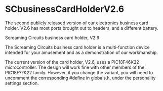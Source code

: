 # SCbusinessCardHolderV2.6
The second publicly released version of our electronics business card holder. V2.6 has most ports brought out to headers, and a different battery.

Screaming Circuits business card holder, V2.6

The Screaming Circuits business card holder is a multi-function device intended for your amusement and as a demonstration of our workmanship.

The current version of the card holder, V2.6, uses a PIC18F46K22 microcontroller. The design will work fine with other members of the PIC18F??K22 family. However, it you change the variant, you will need to uncomment the corresponding #define in globals.h, under the personality settings section.
